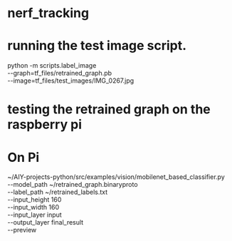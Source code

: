 # nerf_tracking


# running the test image script.
python -m scripts.label_image \
	--graph=tf_files/retrained_graph.pb \
	--image=tf_files/test_images/IMG_0267.jpg


# testing the retrained graph on the raspberry pi

# On Pi
~/AIY-projects-python/src/examples/vision/mobilenet_based_classifier.py \
  --model_path ~/retrained_graph.binaryproto \
  --label_path ~/retrained_labels.txt \
  --input_height 160 \
  --input_width 160 \
  --input_layer input \
  --output_layer final_result \
  --preview


